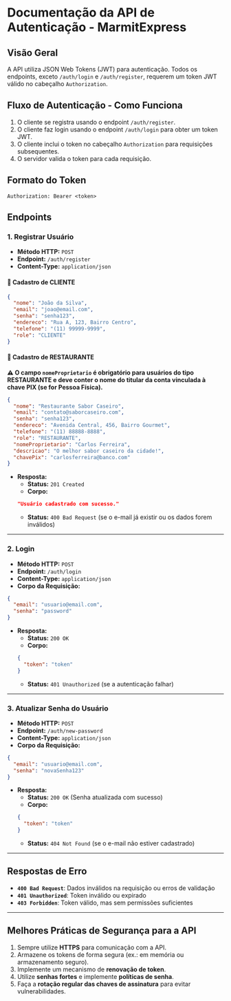 # Documentação da API de Autenticação - MarmitExpress

## Visão Geral

A API utiliza JSON Web Tokens (JWT) para autenticação. Todos os endpoints, exceto `/auth/login` e `/auth/register`, requerem um token JWT válido no cabeçalho `Authorization`.

## Fluxo de Autenticação - Como Funciona

1. O cliente se registra usando o endpoint `/auth/register`.
2. O cliente faz login usando o endpoint `/auth/login` para obter um token JWT.
3. O cliente inclui o token no cabeçalho `Authorization` para requisições subsequentes.
4. O servidor valida o token para cada requisição.

## Formato do Token

```text
Authorization: Bearer <token>
```

## Endpoints

### 1. Registrar Usuário

- **Método HTTP:** `POST`
- **Endpoint:** `/auth/register`
- **Content-Type:** `application/json`

#### 📌 Cadastro de CLIENTE

```json
{
  "nome": "João da Silva",
  "email": "joao@email.com",
  "senha": "senha123",
  "endereco": "Rua A, 123, Bairro Centro",
  "telefone": "(11) 99999-9999",
  "role": "CLIENTE"
}
```

#### 📌 Cadastro de RESTAURANTE

**⚠️ O campo `nomeProprietario` é obrigatório para usuários do tipo RESTAURANTE e deve conter o nome do titular da conta vinculada à chave PIX (se for Pessoa Física).**

```json
{
  "nome": "Restaurante Sabor Caseiro",
  "email": "contato@saborcaseiro.com",
  "senha": "senha123",
  "endereco": "Avenida Central, 456, Bairro Gourmet",
  "telefone": "(11) 88888-8888",
  "role": "RESTAURANTE",
  "nomeProprietario": "Carlos Ferreira",
  "descricao": "O melhor sabor caseiro da cidade!",
  "chavePix": "carlosferreira@banco.com"
}
```

- **Resposta:**
  - **Status:** `201 Created`
  - **Corpo:**
  ```json
  "Usuário cadastrado com sucesso."
  ```
  - **Status:** `400 Bad Request` (se o e-mail já existir ou os dados forem inválidos)

---

### 2. Login

- **Método HTTP:** `POST`
- **Endpoint:** `/auth/login`
- **Content-Type:** `application/json`
- **Corpo da Requisição:**

```json
{
  "email": "usuario@email.com",
  "senha": "password"
}
```

- **Resposta:**
  - **Status:** `200 OK`
  - **Corpo:**
  ```json
  {
    "token": "token"
  }
  ```
  - **Status:** `401 Unauthorized` (se a autenticação falhar)

---

### 3. Atualizar Senha do Usuário

- **Método HTTP:** `POST`
- **Endpoint:** `/auth/new-password`
- **Content-Type:** `application/json`
- **Corpo da Requisição:**

```json
{
  "email": "usuario@email.com",
  "senha": "novaSenha123"
}
```

- **Resposta:**
  - **Status:** `200 OK` (Senha atualizada com sucesso)
  - **Corpo:**
  ```json
  {
    "token": "token"
  }
  ```
  - **Status:** `404 Not Found` (se o e-mail não estiver cadastrado)

---

## Respostas de Erro

- **`400 Bad Request`**: Dados inválidos na requisição ou erros de validação
- **`401 Unauthorized`**: Token inválido ou expirado
- **`403 Forbidden`**: Token válido, mas sem permissões suficientes

---

## Melhores Práticas de Segurança para a API

1. Sempre utilize **HTTPS** para comunicação com a API.
2. Armazene os tokens de forma segura (ex.: em memória ou armazenamento seguro).
3. Implemente um mecanismo de **renovação de token**.
4. Utilize **senhas fortes** e implemente **políticas de senha**.
5. Faça a **rotação regular das chaves de assinatura** para evitar vulnerabilidades.
